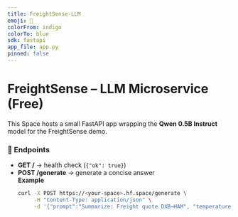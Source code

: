 ```yaml
---
title: FreightSense-LLM
emoji: 🚢
colorFrom: indigo
colorTo: blue
sdk: fastapi
app_file: app.py
pinned: false
---
```


# FreightSense – LLM Microservice (Free)

This Space hosts a small FastAPI app wrapping the **Qwen 0.5B Instruct** model for the FreightSense demo.

### 🔗 Endpoints

- **GET /** → health check (`{"ok": true}`)
- **POST /generate** → generate a concise answer  
  **Example**
  ```bash
  curl -X POST https://<your-space>.hf.space/generate \
       -H "Content-Type: application/json" \
       -d '{"prompt":"Summarize: Freight quote DXB→HAM", "temperature":0.2}'
